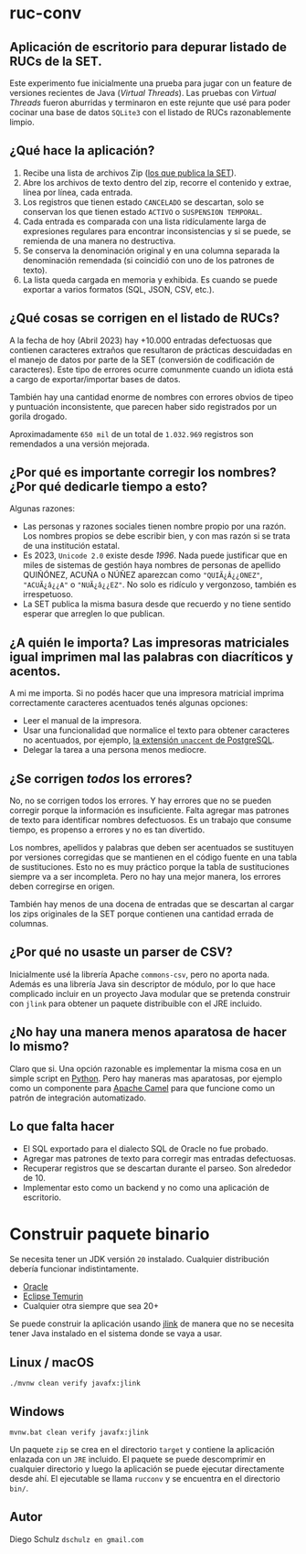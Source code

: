 # ruc-conv

## Aplicación de escritorio para depurar listado de RUCs de la SET.

Este experimento fue inicialmente una prueba para jugar con un feature de versiones recientes de Java (_Virtual Threads_).
Las pruebas con _Virtual Threads_ fueron aburridas y terminaron en este rejunte que usé para poder cocinar una base de datos `SQLite3` con el listado de RUCs razonablemente limpio.

## ¿Qué hace la aplicación?

1. Recibe una lista de archivos Zip ([los que publica la SET](https://www.set.gov.py/portal/PARAGUAY-SET/InformesPeriodicos?folder-id=repository:collaboration:/sites/PARAGUAY-SET/categories/SET/Informes%20Periodicos/listado-de-ruc-con-sus-equivalencias)).
2. Abre los archivos de texto dentro del zip, recorre el contenido y extrae, línea por línea, cada entrada.
3. Los registros que tienen estado `CANCELADO` se descartan, solo se conservan los que tienen estado `ACTIVO` o `SUSPENSION TEMPORAL`.
4. Cada entrada es comparada con una lista ridículamente larga de expresiones regulares para encontrar inconsistencias y si se puede, se remienda de una manera no destructiva.
5. Se conserva la denominación original y en una columna separada la denominación remendada (si coincidió con uno de los patrones de texto).
6. La lista queda cargada en memoria y exhibida. Es cuando se puede exportar a varios formatos (SQL, JSON, CSV, etc.).

## ¿Qué cosas se corrigen en el listado de RUCs?

A la fecha de hoy (Abril 2023) hay +10.000 entradas defectuosas que contienen caracteres extraños que resultaron de prácticas descuidadas en el manejo de datos por parte de la SET (conversión de codificación de caracteres). Este tipo de errores ocurre comunmente cuando un idiota está a cargo de exportar/importar bases de datos.

También hay una cantidad enorme de nombres con errores obvios de tipeo y puntuación inconsistente, que parecen haber sido registrados por un gorila drogado.

Aproximadamente `650 mil` de un total de `1.032.969` registros son remendados a una versión mejorada.

## ¿Por qué es importante corregir los nombres? ¿Por qué dedicarle tiempo a esto?

Algunas razones:

- Las personas y razones sociales tienen nombre propio por una razón. Los nombres propios se debe escribir bien, y con mas razón si se trata de una institución estatal.
- Es 2023, `Unicode 2.0` existe desde _1996_. Nada puede justificar que en miles de sistemas de gestión haya nombres de personas de apellido QUIÑÓNEZ, ACUÑA o NÚÑEZ aparezcan como `"QUIÃ¿Â¿¿ONEZ"`, `"ACUÃ¿â¿¿A"` o `"NUÃ¿â¿¿EZ"`. No solo es ridículo y vergonzoso, también es irrespetuoso.
- La SET publica la misma basura desde que recuerdo y no tiene sentido esperar que arreglen lo que publican.

## ¿A quién le importa? Las impresoras matriciales igual imprimen mal las palabras con diacríticos y acentos.

A mi me importa. Si no podés hacer que una impresora matricial imprima correctamente caracteres acentuados tenés algunas opciones:

- Leer el manual de la impresora.
- Usar una funcionalidad que normalice el texto para obtener caracteres no acentuados, por ejemplo, [la extensión `unaccent` de PostgreSQL](https://www.postgresql.org/docs/current/unaccent.html).
- Delegar la tarea a una persona menos mediocre.

## ¿Se corrigen _todos_ los errores?

No, no se corrigen todos los errores. Y hay errores que no se pueden corregir porque la información es insuficiente.
Falta agregar mas patrones de texto para identificar nombres defectuosos. Es un trabajo que consume tiempo, es propenso a errores y no es tan divertido.

Los nombres, apellidos y palabras que deben ser acentuados se sustituyen por versiones corregidas que se mantienen en el código fuente en una tabla de sustituciones. Esto no es muy práctico porque la tabla de sustituciones siempre va a ser incompleta. Pero no hay una mejor manera, los errores deben corregirse en origen.

También hay menos de una docena de entradas que se descartan al cargar los zips originales de la SET porque contienen una cantidad errada de columnas.

## ¿Por qué no usaste un parser de CSV?

Inicialmente usé la librería Apache `commons-csv`, pero no aporta nada. Además es una librería Java sin descriptor de módulo, por lo que hace complicado incluir en un proyecto Java modular que se pretenda construir con `jlink` para obtener un paquete distribuible con el JRE incluido.

## ¿No hay una manera menos aparatosa de hacer lo mismo?

Claro que si. Una opción razonable es implementar la misma cosa en un simple script en [Python](https://www.python.org/).
Pero hay maneras mas aparatosas, por ejemplo como un componente para [Apache Camel](https://camel.apache.org/components/3.20.x/bean-component.html) para que funcione como un patrón de integración automatizado.

## Lo que falta hacer

* El SQL exportado para el dialecto SQL de Oracle no fue probado.
* Agregar mas patrones de texto para corregir mas entradas defectuosas.
* Recuperar registros que se descartan durante el parseo. Son alrededor de 10.
* Implementar esto como un backend y no como una aplicación de escritorio.

# Construir paquete binario
Se necesita tener un JDK versión `20` instalado. Cualquier distribución debería funcionar indistintamente.

* [Oracle](https://www.oracle.com/java/technologies/downloads/)
* [Eclipse Temurin](https://adoptium.net/es/temurin/releases/?version=20)
* Cualquier otra siempre que sea 20+

Se puede construir la aplicación usando [jlink](https://docs.oracle.com/javase/9/tools/jlink.htm) de manera que no se necesita tener Java instalado en el sistema donde se vaya a usar.

## Linux / macOS

```
./mvnw clean verify javafx:jlink

```

## Windows

```
mvnw.bat clean verify javafx:jlink
```

Un paquete `zip` se crea en el directorio `target` y contiene la aplicación enlazada con un `JRE` incluido. 
El paquete se puede descomprimir en cualquier directorio y luego la aplicación se puede ejecutar directamente desde ahí. El ejecutable se llama `rucconv` y se encuentra en el directorio `bin/`.



## Autor

Diego Schulz
`dschulz en gmail.com`


